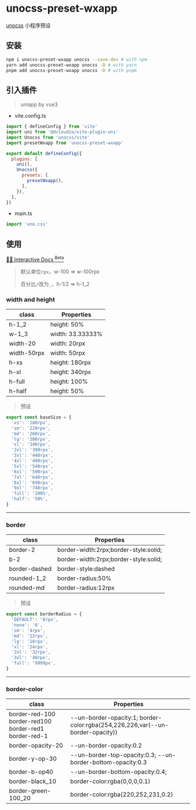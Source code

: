 # unocss-preset-wxapp

[unocss](https://github.com/unocss/unocss) 小程序预设

## 安装

```sh
npm i unocss-preset-wxapp unocss --save-dev # with npm
yarn add unocss-preset-wxapp unocss -D # with yarn
pnpm add unocss-preset-wxapp unocss -D # with pnpm
```

## 引入插件

> uniapp by vue3

* vite.config.ts

```js
import { defineConfig } from 'vite'
import uni from '@dcloudio/vite-plugin-uni'
import Unocss from 'unocss/vite'
import presetWxapp from 'unocss-preset-wxapp'

export default defineConfig({
  plugins: [
    uni(),
    Unocss({
      presets: [
        presetWxapp(),
      ],
    }),
  ],
})
```

* main.ts

```js
import 'uno.css'
```



##  使用

<a href="https://uno.antfu.me/">🧑‍💻 Interactive Docs <sup>Beta</sup></a>

> 默认单位`rpx`，w-100 => w-100rpx
>
> 百分比`/`改为`_`，h-1/2 => h-1_2

### width and height

| class       | Properties       |
| ----------- | ---------------- |
| h-1_2       | height: 50%      |
| w-1_3       | width: 33.33333% |
| width-20    | width: 20rpx     |
| width-50rpx | width: 50rpx     |
| h-xs        | height: 180rpx   |
| h-xl        | height: 340rpx   |
| h-full      | height: 100%     |
| h-half      | height: 50%      |

> 预设

```js
export const baseSize = {
  'xs': '180rpx',
  'sm': '220rpx',
  'md': '260rpx',
  'lg': '300rpx',
  'xl': '340rpx',
  '2xl': '390rpx',
  '3xl': '440rpx',
  '4xl': '490rpx',
  '5xl': '540rpx',
  '6xl': '590rpx',
  '7xl': '640rpx',
  '8xl': '690rpx',
  '9xl': '740rpx',
  'full': '100%',
  'half': '50%',
}
```



---

### border

| class            | Properties                                        |
| ---------------- | ------------------------------------------------- |
| border-2         | border-width:2rpx;border-style:solid;             |
| b-2              | border-width:2rpx;border-style:solid;             |
| border-dashed    | border-style:dashed                               |
| rounded-1_2      | border-radius:50%                                 |
| rounded-md       | border-radius:12rpx                               |

> 预设

```js
export const borderRadius = {
  'DEFAULT': '8rpx',
  'none': '0',
  'sm': '4rpx',
  'md': '12rpx',
  'lg': '16rpx',
  'xl': '24rpx',
  '2xl': '32rpx',
  '3xl': '48rpx',
  'full': '9999px',
}
```



---

### border-color

| class                                                       | Properties                                                   |
| ----------------------------------------------------------- | ------------------------------------------------------------ |
| border-red-100   border-red100   border-red1   border-red-1 | --un-border-opacity:1;  border-color:rgba(254,226,226,var(--un-border-opacity)) |
| border-opacity-20                                           | --un-border-opacity:0.2                                      |
| border-y-op-30                                              | --un-border-top-opacity:0.3;   --un-border-bottom-opacity:0.3 |
| border-b-op40                                               | --un-border-bottom-opacity:0.4;                              |
| border-black_10                                             | border-color:rgba(0,0,0,0.1)                                 |
| border-green-100_20                                         | border-color:rgba(220,252,231,0.2)                           |
